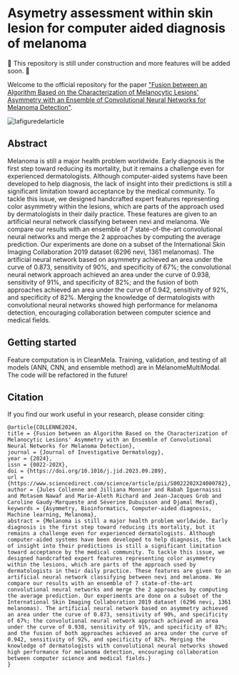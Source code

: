 # Asymetry assessment within skin lesion for computer aided diagnosis of melanoma

:construction: This repository is still under construction and more features will be added soon. :construction:

Welcome to the official repository for the paper ["Fusion between an Algorithm Based on the Characterization of Melanocytic Lesions' Asymmetry with an Ensemble of Convolutional Neural Networks for Melanoma Detection"](https://www.jidonline.org/article/S0022-202X(24)00078-2/fulltext).

![lafiguredelarticle](https://github.com/JulesCollenne/MelanomaAsymmetry/assets/43369571/88b40f22-6041-4de6-a769-54d38384de2d)

## Abstract
Melanoma is still a major health problem worldwide. Early diagnosis is the first step toward reducing its mortality, but it remains a challenge even for experienced dermatologists. Although computer-aided systems have been developed to help diagnosis, the lack of insight into their predictions is still a significant limitation toward acceptance by the medical community. To tackle this issue, we designed handcrafted expert features representing color asymmetry within the lesions, which are parts of the approach used by dermatologists in their daily practice. These features are given to an artificial neural network classifying between nevi and melanoma. We compare our results with an ensemble of 7 state-of-the-art convolutional neural networks and merge the 2 approaches by computing the average prediction. Our experiments are done on a subset of the International Skin Imaging Collaboration 2019 dataset (6296 nevi, 1361 melanomas). The artificial neural network based on asymmetry achieved an area under the curve of 0.873, sensitivity of 90%, and specificity of 67%; the convolutional neural network approach achieved an area under the curve of 0.938, sensitivity of 91%, and specificity of 82%; and the fusion of both approaches achieved an area under the curve of 0.942, sensitivity of 92%, and specificity of 82%. Merging the knowledge of dermatologists with convolutional neural networks showed high performance for melanoma detection, encouraging collaboration between computer science and medical fields.

## Getting started

Feature computation is in CleanMela.
Training, validation, and testing of all models (ANN, CNN, and ensemble method) are in MélanomeMultiModal.
The code will be refactored in the future!

##  Citation
If you find our work useful in your research, please consider citing:

```
@article{COLLENNE2024,
title = {Fusion between an Algorithm Based on the Characterization of Melanocytic Lesions' Asymmetry with an Ensemble of Convolutional Neural Networks for Melanoma Detection},
journal = {Journal of Investigative Dermatology},
year = {2024},
issn = {0022-202X},
doi = {https://doi.org/10.1016/j.jid.2023.09.289},
url = {https://www.sciencedirect.com/science/article/pii/S0022202X24000782},
author = {Jules Collenne and Jilliana Monnier and Rabah Iguernaissi and Motasem Nawaf and Marie-Aleth Richard and Jean-Jacques Grob and Caroline Gaudy-Marqueste and Séverine Dubuisson and Djamal Merad},
keywords = {Asymmetry, Bioinformatics, Computer-aided diagnosis, Machine learning, Melanoma},
abstract = {Melanoma is still a major health problem worldwide. Early diagnosis is the first step toward reducing its mortality, but it remains a challenge even for experienced dermatologists. Although computer-aided systems have been developed to help diagnosis, the lack of insight into their predictions is still a significant limitation toward acceptance by the medical community. To tackle this issue, we designed handcrafted expert features representing color asymmetry within the lesions, which are parts of the approach used by dermatologists in their daily practice. These features are given to an artificial neural network classifying between nevi and melanoma. We compare our results with an ensemble of 7 state-of-the-art convolutional neural networks and merge the 2 approaches by computing the average prediction. Our experiments are done on a subset of the International Skin Imaging Collaboration 2019 dataset (6296 nevi, 1361 melanomas). The artificial neural network based on asymmetry achieved an area under the curve of 0.873, sensitivity of 90%, and specificity of 67%; the convolutional neural network approach achieved an area under the curve of 0.938, sensitivity of 91%, and specificity of 82%; and the fusion of both approaches achieved an area under the curve of 0.942, sensitivity of 92%, and specificity of 82%. Merging the knowledge of dermatologists with convolutional neural networks showed high performance for melanoma detection, encouraging collaboration between computer science and medical fields.}
}
```

